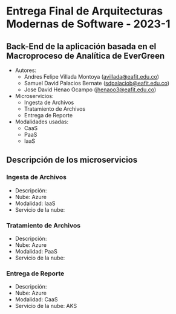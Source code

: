 # Entrega Final de Arquitecturas Modernas de Software - 2023-1
## Back-End de la aplicación basada en el Macroproceso de Analítica de EverGreen
- Autores:
  - Andres Felipe Villada Montoya (avillada@eafit.edu.co)
  - Samuel David Palacios Bernate (sdpalaciob@eafit.edu.co)
  - Jose David Henao Ocampo (jhenaoo3@eafit.edu.co)
- Microservicios: 
  - Ingesta de Archivos
  - Tratamiento de Archivos
  - Entrega de Reporte
- Modalidades usadas: 
  - CaaS
  - PaaS
  - IaaS

## Descripción de los microservicios
### Ingesta de Archivos
- Descripción: 
- Nube: Azure
- Modalidad: IaaS
- Servicio de la nube: 

### Tratamiento de Archivos
- Descripción: 
- Nube: Azure
- Modalidad: PaaS
- Servicio de la nube: 

### Entrega de Reporte
- Descripción: 
- Nube: Azure
- Modalidad: CaaS
- Servicio de la nube: AKS
